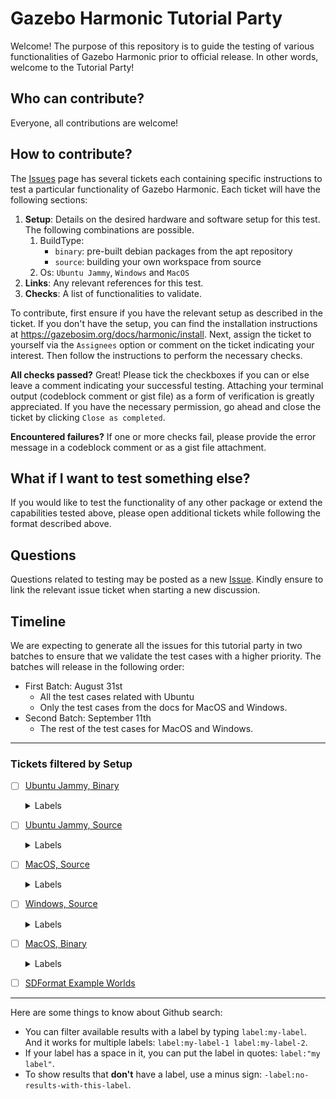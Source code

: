 # Gazebo Harmonic Tutorial Party
Welcome! The purpose of this repository is to guide the testing of various functionalities of Gazebo Harmonic prior to official release.
In other words, welcome to the Tutorial Party!

## Who can contribute?
Everyone, all contributions are welcome!

## How to contribute?
The [Issues](https://github.com/gazebosim/gazebo_test_cases/issues) page has several tickets each containing specific instructions to test a particular functionality of Gazebo Harmonic.
Each ticket will have the following sections:

1. **Setup**: Details on the desired hardware and software setup for this test. The following combinations are possible.
   1. BuildType: 
      * `binary`: pre-built debian packages from the apt repository
      * `source`: building your own workspace from source
   2. Os: `Ubuntu Jammy`, `Windows` and `MacOS`
2. **Links**: Any relevant references for this test.
3. **Checks**: A list of functionalities to validate.

To contribute, first ensure if you have the relevant setup as described in the ticket.
If you don't have the setup, you can find the installation instructions at https://gazebosim.org/docs/harmonic/install.
Next, assign the ticket to yourself via the `Assignees` option or comment on the ticket indicating your interest.
Then follow the instructions to perform the necessary checks.

**All checks passed?**
Great! Please tick the checkboxes if you can or else leave a comment indicating your successful testing. Attaching your terminal output (codeblock comment or gist file) as a form of verification is greatly appreciated.
If you have the necessary permission, go ahead and close the ticket by clicking `Close as completed`.

**Encountered failures?**
If one or more checks fail, please provide the error message in a codeblock comment or as a gist file attachment.

## What if I want to test something else?
If you would like to test the functionality of any other package or extend the capabilities tested above, please open additional tickets while following the format described above.

## Questions
Questions related to testing may be posted as a new [Issue](https://github.com/gazebosim/gazebo_test_cases/issues). Kindly ensure to link the relevant issue ticket when starting a new discussion.

## Timeline
We are expecting to generate all the issues for this tutorial party in two batches to ensure that we validate the test cases with a higher priority. The batches will release in the following order:
- First Batch: August 31st
    - All the test cases related with Ubuntu
    - Only the test cases from the docs for MacOS and Windows.
- Second Batch: September 11th
    - The rest of the test cases for MacOS and Windows. 

---

### Tickets filtered by Setup

- [ ] [Ubuntu Jammy, Binary](https://github.com/gazebosim/gazebo_test_cases/issues?q=is%3Aissue+is%3Aopen+label:%22Ubuntu%20Jammy%22+label:%22Binary%22+label:%22generation-1%22)

  <details><summary>Labels</summary>

  - [ ] [docs](https://github.com/gazebosim/gazebo_test_cases/issues?q=is%3Aissue+is%3Aopen+label:%22Ubuntu%20Jammy%22+label:%22Binary%22+label:%22generation-1%22+label:%22docs%22)
  - [ ] [harmonic](https://github.com/gazebosim/gazebo_test_cases/issues?q=is%3Aissue+is%3Aopen+label:%22Ubuntu%20Jammy%22+label:%22Binary%22+label:%22generation-1%22+label:%22harmonic%22)
  - [ ] [gz-common](https://github.com/gazebosim/gazebo_test_cases/issues?q=is%3Aissue+is%3Aopen+label:%22Ubuntu%20Jammy%22+label:%22Binary%22+label:%22generation-1%22+label:%22gz-common%22)
  - [ ] [gz-fuel-tools](https://github.com/gazebosim/gazebo_test_cases/issues?q=is%3Aissue+is%3Aopen+label:%22Ubuntu%20Jammy%22+label:%22Binary%22+label:%22generation-1%22+label:%22gz-fuel-tools%22)
  - [ ] [gz-gui](https://github.com/gazebosim/gazebo_test_cases/issues?q=is%3Aissue+is%3Aopen+label:%22Ubuntu%20Jammy%22+label:%22Binary%22+label:%22generation-1%22+label:%22gz-gui%22)
  - [ ] [gz-launch](https://github.com/gazebosim/gazebo_test_cases/issues?q=is%3Aissue+is%3Aopen+label:%22Ubuntu%20Jammy%22+label:%22Binary%22+label:%22generation-1%22+label:%22gz-launch%22)
  - [ ] [gz-math](https://github.com/gazebosim/gazebo_test_cases/issues?q=is%3Aissue+is%3Aopen+label:%22Ubuntu%20Jammy%22+label:%22Binary%22+label:%22generation-1%22+label:%22gz-math%22)
  - [ ] [gz-msgs](https://github.com/gazebosim/gazebo_test_cases/issues?q=is%3Aissue+is%3Aopen+label:%22Ubuntu%20Jammy%22+label:%22Binary%22+label:%22generation-1%22+label:%22gz-msgs%22)
  - [ ] [gz-physics](https://github.com/gazebosim/gazebo_test_cases/issues?q=is%3Aissue+is%3Aopen+label:%22Ubuntu%20Jammy%22+label:%22Binary%22+label:%22generation-1%22+label:%22gz-physics%22)
  - [ ] [gz-plugin](https://github.com/gazebosim/gazebo_test_cases/issues?q=is%3Aissue+is%3Aopen+label:%22Ubuntu%20Jammy%22+label:%22Binary%22+label:%22generation-1%22+label:%22gz-plugin%22)
  - [ ] [gz-rendering](https://github.com/gazebosim/gazebo_test_cases/issues?q=is%3Aissue+is%3Aopen+label:%22Ubuntu%20Jammy%22+label:%22Binary%22+label:%22generation-1%22+label:%22gz-rendering%22)
  - [ ] [gz-sensors](https://github.com/gazebosim/gazebo_test_cases/issues?q=is%3Aissue+is%3Aopen+label:%22Ubuntu%20Jammy%22+label:%22Binary%22+label:%22generation-1%22+label:%22gz-sensors%22)
  - [ ] [gz-sim](https://github.com/gazebosim/gazebo_test_cases/issues?q=is%3Aissue+is%3Aopen+label:%22Ubuntu%20Jammy%22+label:%22Binary%22+label:%22generation-1%22+label:%22gz-sim%22)
  - [ ] [gz-tools](https://github.com/gazebosim/gazebo_test_cases/issues?q=is%3Aissue+is%3Aopen+label:%22Ubuntu%20Jammy%22+label:%22Binary%22+label:%22generation-1%22+label:%22gz-tools%22)
  - [ ] [gz-transport](https://github.com/gazebosim/gazebo_test_cases/issues?q=is%3Aissue+is%3Aopen+label:%22Ubuntu%20Jammy%22+label:%22Binary%22+label:%22generation-1%22+label:%22gz-transport%22)
  - [ ] [gz-utils](https://github.com/gazebosim/gazebo_test_cases/issues?q=is%3Aissue+is%3Aopen+label:%22Ubuntu%20Jammy%22+label:%22Binary%22+label:%22generation-1%22+label:%22gz-utils%22)
  - [ ] [sdf_tutorials](https://github.com/gazebosim/gazebo_test_cases/issues?q=is%3Aissue+is%3Aopen+label:%22Ubuntu%20Jammy%22+label:%22Binary%22+label:%22generation-1%22+label:%22sdf_tutorials%22)
  - [ ] [sdformat](https://github.com/gazebosim/gazebo_test_cases/issues?q=is%3Aissue+is%3Aopen+label:%22Ubuntu%20Jammy%22+label:%22Binary%22+label:%22generation-1%22+label:%22sdformat%22)
  - [ ] [sdf worlds](https://github.com/gazebosim/gazebo_test_cases/issues?q=is%3Aissue+is%3Aopen+label:%22Ubuntu%20Jammy%22+label:%22Binary%22+label:%22generation-1%22+label:%22sdf%20worlds%22)

  </details>
- [ ] [Ubuntu Jammy, Source](https://github.com/gazebosim/gazebo_test_cases/issues?q=is%3Aissue+is%3Aopen+label:%22Ubuntu%20Jammy%22+label:%22Source%22+label:%22generation-1%22)

  <details><summary>Labels</summary>

  - [ ] [docs](https://github.com/gazebosim/gazebo_test_cases/issues?q=is%3Aissue+is%3Aopen+label:%22Ubuntu%20Jammy%22+label:%22Source%22+label:%22generation-1%22+label:%22docs%22)
  - [ ] [harmonic](https://github.com/gazebosim/gazebo_test_cases/issues?q=is%3Aissue+is%3Aopen+label:%22Ubuntu%20Jammy%22+label:%22Source%22+label:%22generation-1%22+label:%22harmonic%22)
  - [ ] [gz-common](https://github.com/gazebosim/gazebo_test_cases/issues?q=is%3Aissue+is%3Aopen+label:%22Ubuntu%20Jammy%22+label:%22Source%22+label:%22generation-1%22+label:%22gz-common%22)
  - [ ] [gz-fuel-tools](https://github.com/gazebosim/gazebo_test_cases/issues?q=is%3Aissue+is%3Aopen+label:%22Ubuntu%20Jammy%22+label:%22Source%22+label:%22generation-1%22+label:%22gz-fuel-tools%22)
  - [ ] [gz-gui](https://github.com/gazebosim/gazebo_test_cases/issues?q=is%3Aissue+is%3Aopen+label:%22Ubuntu%20Jammy%22+label:%22Source%22+label:%22generation-1%22+label:%22gz-gui%22)
  - [ ] [gz-launch](https://github.com/gazebosim/gazebo_test_cases/issues?q=is%3Aissue+is%3Aopen+label:%22Ubuntu%20Jammy%22+label:%22Source%22+label:%22generation-1%22+label:%22gz-launch%22)
  - [ ] [gz-math](https://github.com/gazebosim/gazebo_test_cases/issues?q=is%3Aissue+is%3Aopen+label:%22Ubuntu%20Jammy%22+label:%22Source%22+label:%22generation-1%22+label:%22gz-math%22)
  - [ ] [gz-msgs](https://github.com/gazebosim/gazebo_test_cases/issues?q=is%3Aissue+is%3Aopen+label:%22Ubuntu%20Jammy%22+label:%22Source%22+label:%22generation-1%22+label:%22gz-msgs%22)
  - [ ] [gz-physics](https://github.com/gazebosim/gazebo_test_cases/issues?q=is%3Aissue+is%3Aopen+label:%22Ubuntu%20Jammy%22+label:%22Source%22+label:%22generation-1%22+label:%22gz-physics%22)
  - [ ] [gz-plugin](https://github.com/gazebosim/gazebo_test_cases/issues?q=is%3Aissue+is%3Aopen+label:%22Ubuntu%20Jammy%22+label:%22Source%22+label:%22generation-1%22+label:%22gz-plugin%22)
  - [ ] [gz-rendering](https://github.com/gazebosim/gazebo_test_cases/issues?q=is%3Aissue+is%3Aopen+label:%22Ubuntu%20Jammy%22+label:%22Source%22+label:%22generation-1%22+label:%22gz-rendering%22)
  - [ ] [gz-sensors](https://github.com/gazebosim/gazebo_test_cases/issues?q=is%3Aissue+is%3Aopen+label:%22Ubuntu%20Jammy%22+label:%22Source%22+label:%22generation-1%22+label:%22gz-sensors%22)
  - [ ] [gz-sim](https://github.com/gazebosim/gazebo_test_cases/issues?q=is%3Aissue+is%3Aopen+label:%22Ubuntu%20Jammy%22+label:%22Source%22+label:%22generation-1%22+label:%22gz-sim%22)
  - [ ] [gz-tools](https://github.com/gazebosim/gazebo_test_cases/issues?q=is%3Aissue+is%3Aopen+label:%22Ubuntu%20Jammy%22+label:%22Source%22+label:%22generation-1%22+label:%22gz-tools%22)
  - [ ] [gz-transport](https://github.com/gazebosim/gazebo_test_cases/issues?q=is%3Aissue+is%3Aopen+label:%22Ubuntu%20Jammy%22+label:%22Source%22+label:%22generation-1%22+label:%22gz-transport%22)
  - [ ] [gz-utils](https://github.com/gazebosim/gazebo_test_cases/issues?q=is%3Aissue+is%3Aopen+label:%22Ubuntu%20Jammy%22+label:%22Source%22+label:%22generation-1%22+label:%22gz-utils%22)
  - [ ] [sdf_tutorials](https://github.com/gazebosim/gazebo_test_cases/issues?q=is%3Aissue+is%3Aopen+label:%22Ubuntu%20Jammy%22+label:%22Source%22+label:%22generation-1%22+label:%22sdf_tutorials%22)
  - [ ] [sdformat](https://github.com/gazebosim/gazebo_test_cases/issues?q=is%3Aissue+is%3Aopen+label:%22Ubuntu%20Jammy%22+label:%22Source%22+label:%22generation-1%22+label:%22sdformat%22)

  </details>
- [ ] [MacOS, Source](https://github.com/gazebosim/gazebo_test_cases/issues?q=is%3Aissue+is%3Aopen+label:%22MacOS%22+label:%22Source%22+label:%22generation-1%22)

  <details><summary>Labels</summary>

  - [ ] [docs](https://github.com/gazebosim/gazebo_test_cases/issues?q=is%3Aissue+is%3Aopen+label:%22MacOS%22+label:%22Source%22+label:%22generation-1%22+label:%22docs%22)
  - [ ] [harmonic](https://github.com/gazebosim/gazebo_test_cases/issues?q=is%3Aissue+is%3Aopen+label:%22MacOS%22+label:%22Source%22+label:%22generation-1%22+label:%22harmonic%22)

  </details>
- [ ] [Windows, Source](https://github.com/gazebosim/gazebo_test_cases/issues?q=is%3Aissue+is%3Aopen+label:%22Windows%22+label:%22Source%22+label:%22generation-1%22)

  <details><summary>Labels</summary>

  - [ ] [docs](https://github.com/gazebosim/gazebo_test_cases/issues?q=is%3Aissue+is%3Aopen+label:%22Windows%22+label:%22Source%22+label:%22generation-1%22+label:%22docs%22)
  - [ ] [harmonic](https://github.com/gazebosim/gazebo_test_cases/issues?q=is%3Aissue+is%3Aopen+label:%22Windows%22+label:%22Source%22+label:%22generation-1%22+label:%22harmonic%22)

  </details>
- [ ] [MacOS, Binary](https://github.com/gazebosim/gazebo_test_cases/issues?q=is%3Aissue+is%3Aopen+label:%22MacOS%22+label:%22Binary%22+label:%22generation-1%22)

  <details><summary>Labels</summary>

  - [ ] [docs](https://github.com/gazebosim/gazebo_test_cases/issues?q=is%3Aissue+is%3Aopen+label:%22MacOS%22+label:%22Binary%22+label:%22generation-1%22+label:%22docs%22)
  - [ ] [harmonic](https://github.com/gazebosim/gazebo_test_cases/issues?q=is%3Aissue+is%3Aopen+label:%22MacOS%22+label:%22Binary%22+label:%22generation-1%22+label:%22harmonic%22)

  </details>

- [ ] [SDFormat Example Worlds](https://github.com/gazebosim/gazebo_test_cases/issues?q=is%3Aissue+is%3Aopen+label:%22sdf%20worlds%22+label:%22generation-1%22)



---

Here are some things to know about Github search:
- You can filter available results with a label by typing `label:my-label`. And it works for multiple labels: `label:my-label-1 label:my-label-2`.
- If your label has a space in it, you can put the label in quotes: `label:"my label"`.
- To show results that **don't** have a label, use a minus sign: `-label:no-results-with-this-label`.


